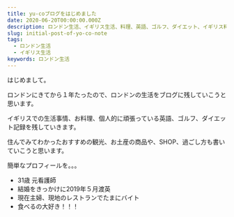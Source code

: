 ```yaml
---
title: yu-coブログをはじめました
date: 2020-06-20T00:00:00.000Z
description: ロンドン生活、イギリス生活、料理、英語、ゴルフ、ダイエット、イギリス料理、ダイエットなどについてのブログ
slug: initial-post-of-yo-co-note
tags: 
  - ロンドン生活
  - イギリス生活
keywords: ロンドン生活
---
```


はじめまして。  

ロンドンにきてから１年たったので、ロンドンの生活をブログに残していこうと思います。  

イギリスでの生活事情、お料理、個人的に頑張っている英語、ゴルフ、ダイエット記録を残していきます。  

住んでみてわかったおすすめの観光、お土産の商品や、SHOP、過ごし方も書いていこうと思います。  
  
簡単なプロフィールを。。。  
- 31歳 元看護師  
- 結婚をきっかけに2019年５月渡英  
- 現在主婦、現地のレストランでたまにバイト  
- 食べるの大好き！！！
